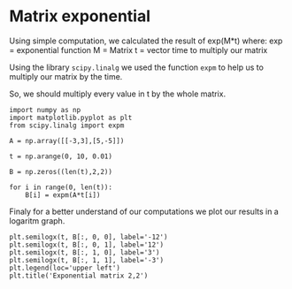 # Matrix exponential

Using simple computation, we calculated the result of exp(M\*t) where:
exp = exponential function
M = Matrix
t = vector time to multiply our matrix

Using the library `scipy.linalg` we used the function `expm` to help us to multiply our matrix by the time.

So, we should multiply every value in t by the whole matrix.

````
import numpy as np
import matplotlib.pyplot as plt
from scipy.linalg import expm

A = np.array([[-3,3],[5,-5]])

t = np.arange(0, 10, 0.01)

B = np.zeros((len(t),2,2))

for i in range(0, len(t)):
    B[i] = expm(A*t[i])
````

Finaly for a better understand of our computations we plot our results in a logaritm graph.

`````
plt.semilogx(t, B[:, 0, 0], label='-12')
plt.semilogx(t, B[:, 0, 1], label='12')
plt.semilogx(t, B[:, 1, 0], label='3')
plt.semilogx(t, B[:, 1, 1], label='-3')
plt.legend(loc='upper left')
plt.title('Exponential matrix 2,2')
`````
